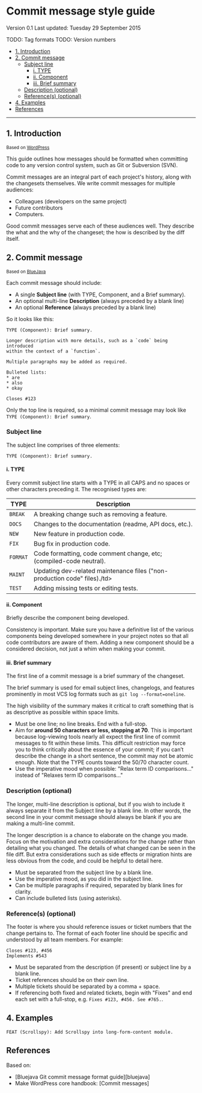 # Commit message style guide

Version 0.1
Last updated: Tuesday 29 September 2015

TODO: Tag formats
TODO: Version numbers


<!-- MarkdownTOC -->

- [1. Introduction](#1-introduction)
- [2. Commit message](#2-commit-message)
    - [Subject line](#subject-line)
        - [i. TYPE](#i-type)
        - [ii. Component](#ii-component)
        - [iii. Brief summary](#iii-brief-summary)
    - [Description (optional)](#description-optional)
    - [Reference(s) (optional)](#references-optional)
- [4. Examples](#4-examples)
- [References](#references)

<!-- /MarkdownTOC -->


---




## 1. Introduction

<sub>Based on [WordPress][wordpress]</sub>

This guide outlines how messages should be formatted when committing code to any version control system, such as Git or Subversion (SVN).

Commit messages are an integral part of each project's history, along with the changesets themselves. We write commit messages for multiple audiences: 

* Colleagues (developers on the same project)
* Future contributors
* Computers.
 
Good commit messages serve each of these audiences well. They describe the what and the why of the changeset; the how is described by the diff itself.




## 2. Commit message

<sub>Based on [BlueJava][bluejavacommit]</sub>

Each commit message should include:

* A single **Subject line** (with TYPE, Component, and a Brief summary).
* An optional multi-line **Description** (always preceded by a blank line)
* An optional **Reference** (always preceded by a blank line)

So it looks like this:

```
TYPE (Component): Brief summary.

Longer description with more details, such as a `code` being introduced
within the context of a `function`.

Multiple paragraphs may be added as required.

Bulleted lists:
* are
* also
* okay

Closes #123
```

Only the top line is required, so a minimal commit message may look like `TYPE (Component): Brief summary`.


### Subject line

The subject line comprises of three elements:

```
TYPE (Component): Brief summary.
```


#### i. TYPE

Every commit subject line starts with a TYPE in all CAPS and no spaces or other characters preceding it. The recognised types are:

<table>
    <thead>
        <tr>
            <th>TYPE</th>
            <th>Description</th>
        </tr>
    </thead>
    <tbody>
        <tr>
            <td><code>BREAK</code></td>
            <td>A breaking change such as removing a feature.</td>
        </tr>
        <tr>
            <td><code>DOCS</code></td>
            <td>Changes to the documentation (readme, API docs, etc.).</td>
        </tr>        
        <tr>
            <td><code>NEW</code></td>
            <td>New feature in production code.</td>
        </tr>
        <tr>
            <td><code>FIX</code></td>
            <td>Bug fix in production code.</td>
        </tr>
        <tr>
            <td><code>FORMAT</code></td>
            <td>Code formatting, code comment change, etc; (compiled-code neutral).</td>
        </tr>
        <tr>
            <td><code>MAINT</code></td>
            <td>Updating dev-related maintenance files ("non-production code" files)./td>
        </tr>
        <tr>
            <td><code>TEST</code></td>
            <td>Adding missing tests or editing tests.</td>
        </tr>        
    </tbody>
</table>


#### ii. Component

Briefly describe the component being developed.

Consistency is important. Make sure you have a definitive list of the various components being developed somewhere in your project notes so that all code contributors are aware of them. Adding a new component should be a considered decision, not just a whim when making your commit.




#### iii. Brief summary

The first line of a commit message is a brief summary of the changeset. 

The brief summary is used for email subject lines, changelogs, and features prominently in most VCS log formats such as `git log --format=oneline`.

The high visibility of the summary makes it critical to craft something that is as descriptive as possible within space limits.

* Must be one line; no line breaks. End with a full-stop.
* Aim for **around 50 characters or less, stopping at 70**. This is important because log-viewing tools nearly all expect the first line of commit messages to fit within these limits. This difficult restriction may force you to think critically about the essence of your commit; if you can’t describe the change in a short sentence, the commit may not be atomic enough. Note that the TYPE counts toward the 50/70 character count.
* Use the imperative mood when possible: "Relax term ID comparisons…" instead of "Relaxes term ID comparisons…"




### Description (optional)

The longer, multi-line description is optional, but if you wish to include it always separate it from the Subject line by a blank line. In other words, the second line in your commit message should always be blank if you are making a multi-line commit.

The longer description is a chance to elaborate on the change you made. Focus on the motivation and extra considerations for the change rather than detailing what you changed. The details of what changed can be seen in the file diff. But extra considerations such as side effects or migration hints are less obvious from the code, and could be helpful to detail here.

* Must be separated from the subject line by a blank line.
* Use the imperative mood, as you did in the subject line.
* Can be multiple paragraphs if required, separated by blank lines for clarity.
* Can include bulleted lists (using asterisks).




### Reference(s) (optional)

The footer is where you should reference issues or ticket numbers that the change pertains to. The format of each footer line should be specific and understood by all team members. For example:

```
Closes #123, #456
Implements #543
```

* Must be separated from the description (if present) or subject line by a blank line.
* Ticket references should be on their own line.
* Multiple tickets should be separated by a comma + space.
* If referencing both fixed and related tickets, begin with "Fixes" and end each set with a full-stop, e.g. `Fixes #123, #456. See #765.`.




## 4. Examples

```
FEAT (Scrollspy): Add Scrollspy into long-form-content module.
```




## References

Based on:

* [Bluejava Git commit message format guide][bluejava]
* Make WordPress core handbook: [Commit messages]
 
[bluejavacommit]: https://github.com/bluejava/git-commit-guide "Bluejava Git commit message format guide"
[wordpress]: https://make.wordpress.org/core/handbook/best-practices/commit-messages/ "Make WordPress Core commit messages"